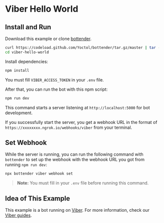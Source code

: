 # Viber Hello World

## Install and Run

Download this example or clone [bottender](https://github.com/Yoctol/bottender).

```sh
curl https://codeload.github.com/Yoctol/bottender/tar.gz/master | tar -xz --strip=2 bottender-master/examples/viber-hello-world
cd viber-hello-world
```

Install dependencies:

```sh
npm install
```

You must fill `VIBER_ACCESS_TOKEN` in your `.env` file.

After that, you can run the bot with this npm script:

```sh
npm run dev
```

This command starts a server listening at `http://localhost:5000` for bot development.

If you successfully start the server, you get a webhook URL in the format of `https://xxxxxxxx.ngrok.io/webhooks/viber` from your terminal.

## Set Webhook

While the server is running, you can run the following command with `bottender` to set up the webhook with the webhook URL you got from running `npm run dev`:

```sh
npx bottender viber webhook set
```

> **Note:** You must fill in your `.env` file before running this command.

## Idea of This Example

This example is a bot running on [Viber](https://www.viber.com/).
For more information, check our [Viber guides](https://bottender.js.org/docs/channel-viber-setup).
